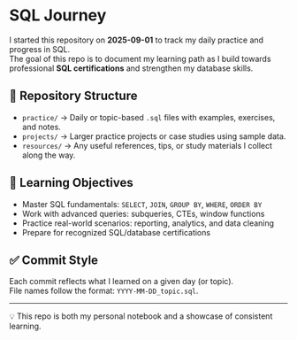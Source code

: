 # SQL Journey 

I started this repository on **2025-09-01** to track my daily practice and progress in SQL.  
The goal of this repo is to document my learning path as I build towards professional **SQL certifications** and strengthen my database skills.

## 📂 Repository Structure
- `practice/` → Daily or topic-based `.sql` files with examples, exercises, and notes.
- `projects/` → Larger practice projects or case studies using sample data.
- `resources/` → Any useful references, tips, or study materials I collect along the way.

## 🎯 Learning Objectives
- Master SQL fundamentals: `SELECT`, `JOIN`, `GROUP BY`, `WHERE`, `ORDER BY`
- Work with advanced queries: subqueries, CTEs, window functions
- Practice real-world scenarios: reporting, analytics, and data cleaning
- Prepare for recognized SQL/database certifications

## ✅ Commit Style
Each commit reflects what I learned on a given day (or topic).  
File names follow the format: `YYYY-MM-DD_topic.sql`.

---

💡 This repo is both my personal notebook and a showcase of consistent learning. 

